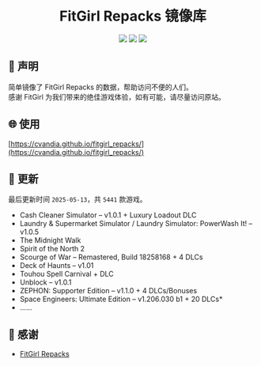 ﻿<div align="center">

# FitGirl Repacks 镜像库

![](https://count.getloli.com/get/@fitgirl_repacks?theme=booru-lewd)
![](https://img.shields.io/badge/ci-passing-brightgreen.svg?logo=github) ![](https://img.shields.io/badge/license-MIT-brightgreen.svg)

</div>

## 📜 声明
简单镜像了 FitGirl Repacks 的数据，帮助访问不便的人们。  
感谢 FitGirl 为我们带来的绝佳游戏体验，如有可能，请尽量访问原站。

## 🌐 使用
[https://cvandia.github.io/fitgirl_repacks/](https://cvandia.github.io/fitgirl_repacks/)

## 🔄 更新
最后更新时间 `2025-05-13`，共 `5441` 款游戏。
- Cash Cleaner Simulator – v1.0.1 + Luxury Loadout DLC
- Laundry & Supermarket Simulator / Laundry Simulator: PowerWash It! – v1.0.5
- The Midnight Walk
- Spirit of the North 2
- Scourge of War – Remastered, Build 18258168 + 4 DLCs
- Deck of Haunts – v1.01
- Touhou Spell Carnival + DLC
- Unblock – v1.0.1
- ZEPHON: Supporter Edition – v1.1.0 + 4 DLCs/Bonuses
- Space Engineers: Ultimate Edition – v1.206.030 b1 + 20 DLCs*
- ……

## 🙏 感谢
- [FitGirl Repacks](https://fitgirl-repacks.site/)
